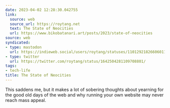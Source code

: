 ```yaml
---
date: 2023-04-02 12:28:30.042755
link:
  source: web
  source_url: https://roytang.net
  text: The State of Neocities
  url: https://www.bikobatanari.art/posts/2023/state-of-neocities
source: web
syndicated:
- type: mastodon
  url: https://indieweb.social/users/roytang/statuses/110129218266060118
- type: twitter
  url: https://twitter.com/roytang/status/1642504281109708801/
tags:
- tech-life
title: The State of Neocities
---
```


This saddens me, but it makes a lot of sobering thoughts about yearning for the good old days of the web and why running your own website may never reach mass appeal.